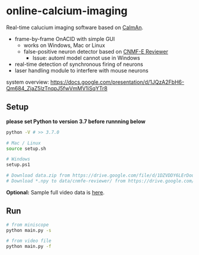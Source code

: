 # online-calcium-imaging
Real-time calucium imaging software based on [CaImAn](https://caiman.readthedocs.io/en/master/).
- frame-by-frame OnACID with simple GUI
    - works on Windows, Mac or Linux
    - false-positive neuron detector based on [CNMF-E Reviewer](https://github.com/jf-lab/cnmfe-reviewer)
        - Issue: automl model cannot use in Windows
- real-time detection of synchronous firing of neurons
- laser handling module to interfere with mouse neurons

system overview: https://docs.google.com/presentation/d/1JQzA2FbH6-Qm684_ZjaZ5lzTnqpJ5fwVmMV1iSqYTr8

## Setup
**please set Python to version 3.7 before runnning below**
```bash
python -V # >> 3.7.0

# Mac / Linux
source setup.sh

# Windows
setup.ps1

# Download data.zip from https://drive.google.com/file/d/1DZVDDY6LErDou6d9tBWW139qIyP7aYQm and unzip.
# Download *.npy to data/cnmfe-reviewer/ from https://drive.google.com/drive/folders/1pGGwUzSI7Hm6gBrilP1SIm0C5bnX7MSO.
```

**Optional:** Sample full video data is [here](https://drive.google.com/drive/folders/19JVMEmVVxG6AtkfQFEvBlNtHI4BpuHR0).

## Run
```bash
# from miniscope
python main.py -s

# from video file
python main.py -f
```
